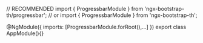 // RECOMMENDED
import { ProgressbarModule } from 'ngx-bootstrap-th/progressbar';
// or
import { ProgressbarModule } from 'ngx-bootstrap-th';

@NgModule({
  imports: [ProgressbarModule.forRoot(),...]
})
export class AppModule(){}
